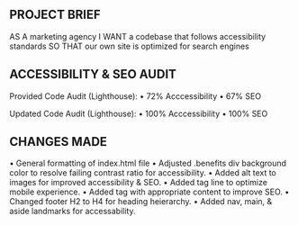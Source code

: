 PROJECT BRIEF
------------------------------------
AS A marketing agency
I WANT a codebase that follows accessibility standards
SO THAT our own site is optimized for search engines


ACCESSIBILITY & SEO AUDIT
------------------------------------
Provided Code Audit (Lighthouse):
• 72% Acccessibility
• 67% SEO

Updated Code Audit (Lighthouse):
• 100% Acccessibility
• 100% SEO


CHANGES MADE
------------------------------------
• General formatting of index.html file
• Adjusted .benefits div background color to resolve failing contrast ratio for accessibility. 
• Added alt text to images for improved accessibility & SEO.
• Added <meta name="viewport"> tag line to optimize mobile experience.
• Added <meta name="description"> tag with appropriate content to improve SEO.
• Changed footer H2 to H4 for heading heierarchy.
• Added nav, main, & aside landmarks for accessability.